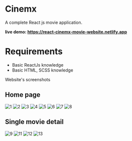 # Cinemx
A complete React js movie application.

**live demo: https://react-cinemx-movie-website.netlify.app**

# Requirements

- Basic ReactJs knowledge
- Basic HTML, SCSS knowledge

 Website's screenshots
 
 ## Home page
 
![1](https://user-images.githubusercontent.com/59603716/231998833-674974b5-bbda-4c2b-b7c9-8216e53cb9b5.PNG)
![2](https://user-images.githubusercontent.com/59603716/231998607-98921ba3-9a3f-44f8-a232-7ed645a0ab1c.PNG)
![3](https://user-images.githubusercontent.com/59603716/232000511-aa4c6ef0-77c5-4c99-9580-94aee52c2a6a.PNG)
![4](https://user-images.githubusercontent.com/59603716/232000621-9ce512ec-4bc7-4f70-bdb6-c6f3ec840f4c.PNG)
![5](https://user-images.githubusercontent.com/59603716/232000769-506e5560-ce1a-4f5d-8849-a64843600157.PNG)
![6](https://user-images.githubusercontent.com/59603716/232000908-3fe1cbc7-e326-484c-a63d-c5eeee99dc0b.PNG)
![7](https://user-images.githubusercontent.com/59603716/232001018-3d17317b-d148-4048-8fdd-f9f132f840ff.PNG)
![8](https://user-images.githubusercontent.com/59603716/232001089-61d87119-6986-4660-9ad3-70c9987e8334.PNG)

## Single movie detail
![9](https://user-images.githubusercontent.com/59603716/232001496-b737eafb-fb25-4578-9d2a-8a2ecf821c50.PNG)
![11](https://user-images.githubusercontent.com/59603716/232020563-e81d9a6a-10ac-461b-ba42-97f4521248b6.PNG)
![12](https://user-images.githubusercontent.com/59603716/232020582-3e0008e0-4577-42e4-b7f4-9fefb617f794.PNG)
![13](https://user-images.githubusercontent.com/59603716/232020605-258460ee-9802-4698-833f-c6188c4baa2d.PNG)


